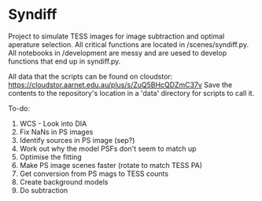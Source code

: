 # Syndiff
Project to simulate TESS images for image subtraction and optimal aperature selection. All critical functions are located in /scenes/syndiff.py. All notebooks in /development are messy and are uesed to develop functions that end up in syndiff.py.  

All data that the scripts can be found on cloudstor:
https://cloudstor.aarnet.edu.au/plus/s/ZuQ5BHcQDZmC37v
Save the contents to the repository's location in a 'data' directory for scripts to call it.

To-do:
1) WCS - Look into DIA 
2) Fix NaNs in PS images 
3) Identify sources in PS image (sep?)
4) Work out why the model PSFs don't seem to match up
5) Optimise the fitting 
6) Make PS image scenes faster (rotate to match TESS PA)
7) Get conversion from PS mags to TESS counts 
8) Create background models 
9) Do subtraction

